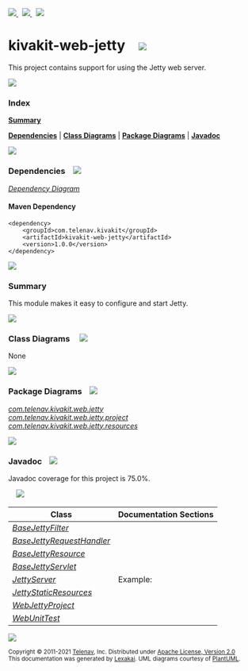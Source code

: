 [//]: # (start-user-text)

<a href="https://www.kivakit.org">
<img src="https://www.kivakit.org/images/web-32.png" srcset="https://www.kivakit.org/images/web-32-2x.png 2x"/>
</a>
&nbsp;
<a href="https://twitter.com/openkivakit">
<img src="https://www.kivakit.org/images/twitter-32.png" srcset="https://www.kivakit.org/images/twitter-32-2x.png 2x"/>
</a>
&nbsp;
<a href="https://kivakit.zulipchat.com">
<img src="https://www.kivakit.org/images/zulip-32.png" srcset="https://www.kivakit.org/images/zulip-32-2x.png 2x"/>
</a>

[//]: # (end-user-text)

# kivakit-web-jetty &nbsp;&nbsp; <img src="https://www.kivakit.org/images/server-32.png" srcset="https://www.kivakit.org/images/server-32-2x.png 2x"/>

This project contains support for using the Jetty web server.

<img src="https://www.kivakit.org/images/horizontal-line-512.png" srcset="https://www.kivakit.org/images/horizontal-line-512-2x.png 2x"/>

### Index

[**Summary**](#summary)  

[**Dependencies**](#dependencies) | [**Class Diagrams**](#class-diagrams) | [**Package Diagrams**](#package-diagrams) | [**Javadoc**](#javadoc)

<img src="https://www.kivakit.org/images/horizontal-line-512.png" srcset="https://www.kivakit.org/images/horizontal-line-512-2x.png 2x"/>

### Dependencies <a name="dependencies"></a> &nbsp;&nbsp; <img src="https://www.kivakit.org/images/dependencies-32.png" srcset="https://www.kivakit.org/images/dependencies-32-2x.png 2x"/>

[*Dependency Diagram*](https://www.kivakit.org/1.0.0/lexakai/kivakit-extensions/kivakit-web/jetty/documentation/diagrams/dependencies.svg)

#### Maven Dependency

    <dependency>
        <groupId>com.telenav.kivakit</groupId>
        <artifactId>kivakit-web-jetty</artifactId>
        <version>1.0.0</version>
    </dependency>

<img src="https://www.kivakit.org/images/horizontal-line-128.png" srcset="https://www.kivakit.org/images/horizontal-line-128-2x.png 2x"/>

[//]: # (start-user-text)

### Summary <a name = "summary"></a>

This module makes it easy to configure and start Jetty.

[//]: # (end-user-text)

<img src="https://www.kivakit.org/images/horizontal-line-128.png" srcset="https://www.kivakit.org/images/horizontal-line-128-2x.png 2x"/>

### Class Diagrams <a name="class-diagrams"></a> &nbsp; &nbsp; <img src="https://www.kivakit.org/images/diagram-40.png" srcset="https://www.kivakit.org/images/diagram-40-2x.png 2x"/>

None

<img src="https://www.kivakit.org/images/horizontal-line-128.png" srcset="https://www.kivakit.org/images/horizontal-line-128-2x.png 2x"/>

### Package Diagrams <a name="package-diagrams"></a> &nbsp;&nbsp; <img src="https://www.kivakit.org/images/box-32.png" srcset="https://www.kivakit.org/images/box-32-2x.png 2x"/>

[*com.telenav.kivakit.web.jetty*](https://www.kivakit.org/1.0.0/lexakai/kivakit-extensions/kivakit-web/jetty/documentation/diagrams/com.telenav.kivakit.web.jetty.svg)  
[*com.telenav.kivakit.web.jetty.project*](https://www.kivakit.org/1.0.0/lexakai/kivakit-extensions/kivakit-web/jetty/documentation/diagrams/com.telenav.kivakit.web.jetty.project.svg)  
[*com.telenav.kivakit.web.jetty.resources*](https://www.kivakit.org/1.0.0/lexakai/kivakit-extensions/kivakit-web/jetty/documentation/diagrams/com.telenav.kivakit.web.jetty.resources.svg)

<img src="https://www.kivakit.org/images/horizontal-line-128.png" srcset="https://www.kivakit.org/images/horizontal-line-128-2x.png 2x"/>

### Javadoc <a name="javadoc"></a> &nbsp;&nbsp; <img src="https://www.kivakit.org/images/books-32.png" srcset="https://www.kivakit.org/images/books-32-2x.png 2x"/>

Javadoc coverage for this project is 75.0%.  
  
&nbsp; &nbsp; <img src="https://www.kivakit.org/images/meter-80-96.png" srcset="https://www.kivakit.org/images/meter-80-96-2x.png 2x"/>




| Class | Documentation Sections |
|---|---|
| [*BaseJettyFilter*](https://www.kivakit.org/1.0.0/javadoc/kivakit-extensions/kivakit.web.jetty/com/telenav/kivakit/web/jetty/resources/BaseJettyFilter.html) |  |  
| [*BaseJettyRequestHandler*](https://www.kivakit.org/1.0.0/javadoc/kivakit-extensions/kivakit.web.jetty/com/telenav/kivakit/web/jetty/BaseJettyRequestHandler.html) |  |  
| [*BaseJettyResource*](https://www.kivakit.org/1.0.0/javadoc/kivakit-extensions/kivakit.web.jetty/com/telenav/kivakit/web/jetty/resources/BaseJettyResource.html) |  |  
| [*BaseJettyServlet*](https://www.kivakit.org/1.0.0/javadoc/kivakit-extensions/kivakit.web.jetty/com/telenav/kivakit/web/jetty/resources/BaseJettyServlet.html) |  |  
| [*JettyServer*](https://www.kivakit.org/1.0.0/javadoc/kivakit-extensions/kivakit.web.jetty/com/telenav/kivakit/web/jetty/JettyServer.html) | Example: |  
| [*JettyStaticResources*](https://www.kivakit.org/1.0.0/javadoc/kivakit-extensions/kivakit.web.jetty/com/telenav/kivakit/web/jetty/resources/JettyStaticResources.html) |  |  
| [*WebJettyProject*](https://www.kivakit.org/1.0.0/javadoc/kivakit-extensions/kivakit.web.jetty/com/telenav/kivakit/web/jetty/project/WebJettyProject.html) |  |  
| [*WebUnitTest*](https://www.kivakit.org/1.0.0/javadoc/kivakit-extensions/kivakit.web.jetty/com/telenav/kivakit/web/jetty/WebUnitTest.html) |  |  

[//]: # (start-user-text)



[//]: # (end-user-text)

<img src="https://www.kivakit.org/images/horizontal-line-512.png" srcset="https://www.kivakit.org/images/horizontal-line-512-2x.png 2x"/>

<sub>Copyright &#169; 2011-2021 [Telenav](https://telenav.com), Inc. Distributed under [Apache License, Version 2.0](LICENSE)</sub>  
<sub>This documentation was generated by [Lexakai](https://lexakai.org). UML diagrams courtesy of [PlantUML](https://plantuml.com).</sub>

